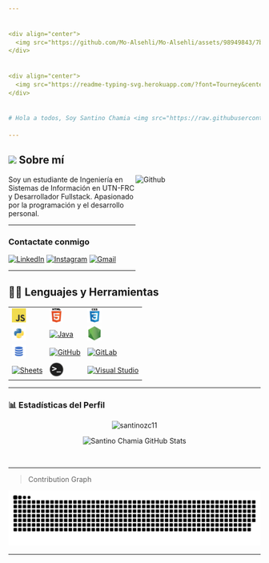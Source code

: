 ```yaml
---


<div align="center">
  <img src="https://github.com/Mo-Alsehli/Mo-Alsehli/assets/98949843/7b841857-16fb-422d-9297-be42e3eaf3a9" height="250px" width="60%" />
</div>


<div align="center">
  <img src="https://readme-typing-svg.herokuapp.com/?font=Tourney&center=true&color=2CFF00&size=40&width=750&height=80&lines=Santino%20Chamia" />
</div>


# Hola a todos, Soy Santino Chamia <img src="https://raw.githubusercontent.com/ABSphreak/ABSphreak/master/gifs/Hi.gif" width="30px">

---
```


## <img src="https://github.com/7oSkaaa/7oSkaaa/blob/main/Images/about_me.gif?raw=true" width="50px"> Sobre mí

<img align="right" width="250px" height="200px" alt="Github" src="https://github.com/Mo-Alsehli/Mo-Alsehli/assets/98949843/92f233e8-fd56-4521-bc8e-b48fe669209a" />

Soy un estudiante de Ingeniería en Sistemas de Información en UTN-FRC y Desarrollador Fullstack. Apasionado por la programación y el desarrollo personal.

---

### Contactate conmigo

[![LinkedIn](https://img.shields.io/badge/-LinkedIn-0077B5?style=for-the-badge&logo=linkedin&logoColor=white)](https://www.linkedin.com/in/santino-zahir-chamia-988237238/)
[![Instagram](https://img.shields.io/badge/-Instagram-E4405F?style=for-the-badge&logo=instagram&logoColor=white)](https://www.instagram.com/santinozc/)
[![Gmail](https://img.shields.io/badge/-Gmail-D14836?style=for-the-badge&logo=gmail&logoColor=white)](mailto:santinochamia1192@gmail.com)

---

## 👨‍💻 Lenguajes y Herramientas

<table align="center">
  <tbody>
    <tr>
      <td><a href="#"><img alt="JavaScript" title="JavaScript" height="28px" src="https://raw.githubusercontent.com/github/explore/80688e429a7d4ef2fca1e82350fe8e3517d3494d/topics/javascript/javascript.png" /></a></td>
      <td><a href="#"><img alt="HTML5" title="HTML5" height="28px" src="https://raw.githubusercontent.com/github/explore/80688e429a7d4ef2fca1e82350fe8e3517d3494d/topics/html/html.png" /></a></td>
      <td><a href="#"><img alt="CSS3" title="CSS3" height="28px" src="https://raw.githubusercontent.com/github/explore/80688e429a7d4ef2fca1e82350fe8e3517d3494d/topics/css/css.png" /></a></td>
    </tr>
    <tr>
      <td><a href="#"><img alt="Python" title="Python" height="28px" src="https://raw.githubusercontent.com/github/explore/80688e429a7d4ef2fca1e82350fe8e3517d3494d/topics/python/python.png" /></a></td>
      <td><a href="#"><img alt="Java" title="Java" height="28px" src="https://img.icons8.com/color/48/000000/java-coffee-cup-logo.png" /></a></td>
      <td><a href="#"><img alt="NodeJS" title="NodeJS" height="28px" src="https://raw.githubusercontent.com/github/explore/80688e429a7d4ef2fca1e82350fe8e3517d3494d/topics/nodejs/nodejs.png" /></a></td>
    </tr>
    <tr> 
      <td><a href="#"><img alt="SQL" title="SQL" height="28px" src="https://raw.githubusercontent.com/github/explore/80688e429a7d4ef2fca1e82350fe8e3517d3494d/topics/sql/sql.png" /></a></td>
      <td><a href="#"><img alt="GitHub" title="GitHub" height="28px" src="https://i.imgur.com/DZgetVv.png" /></a></td>
      <td><a href="#"><img alt="GitLab" title="GitLab" height="28px" src="https://img.icons8.com/color/48/000000/gitlab.png" /></a></td>
    </tr>
    <tr>
      <td><a href="#"><img alt="Sheets" title="Sheets" height="28px" src="https://img.icons8.com/color/48/000000/google-sheets.png" /></a></td>
      <td><a href="#"><img alt="Terminal" title="Terminal" height="28px" src="https://raw.githubusercontent.com/github/explore/80688e429a7d4ef2fca1e82350fe8e3517d3494d/topics/terminal/terminal.png" /></a></td>
      <td><a href="#"><img alt="Visual Studio" title="Visual Studio Code" height="28px" src="https://img.icons8.com/fluent/48/000000/visual-studio-code-2019.png" /></a></td>
    </tr>
  </tbody>
</table>

---

### 📊 Estadísticas del Perfil

<p align="center">
  <img src="https://github-readme-stats.vercel.app/api/top-langs?username=santinozc11&show_icons=true&locale=en&layout=compact" alt="santinozc11" />
</p>

<p align="center">
  <img src="https://github-readme-stats.vercel.app/api?username=santinozc11&show_icons=true&title_color=fff&icon_color=79ff97&text_color=9f9f9f&bg_color=151515" alt="Santino Chamia GitHub Stats" />
</p>

<p align="center">
  <img src="https://github-readme-streak-stats.herokuapp.com/?user=santinozc11&theme=dark&background=0d1117&date_format=M%20j%5B%2C%20Y%5D" alt="" />
</p>

---

> Contribution Graph

<p align="center">
  <img src="https://github.com/1999AZZAR/1999AZZAR/blob/readme/resources/grid-snake.svg" alt="snake" />
</p>

---
